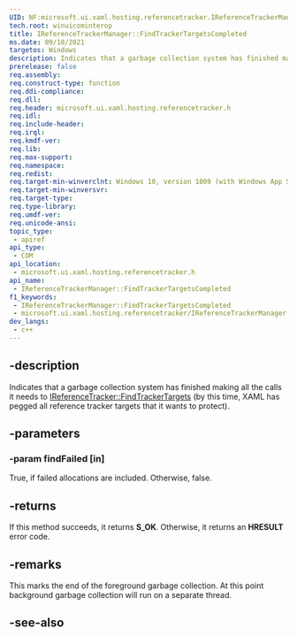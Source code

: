 ```yaml
---
UID: NF:microsoft.ui.xaml.hosting.referencetracker.IReferenceTrackerManager.FindTrackerTargetsCompleted
tech.root: winuicominterop
title: IReferenceTrackerManager::FindTrackerTargetsCompleted
ms.date: 09/10/2021
targetos: Windows
description: Indicates that a garbage collection system has finished making all the calls it needs to IReferenceTracker::FindTrackerTargets (by this time, XAML has pegged all reference tracker targets that it wants to protect).
prerelease: false
req.assembly: 
req.construct-type: function
req.ddi-compliance: 
req.dll: 
req.header: microsoft.ui.xaml.hosting.referencetracker.h
req.idl: 
req.include-header: 
req.irql: 
req.kmdf-ver: 
req.lib: 
req.max-support: 
req.namespace: 
req.redist: 
req.target-min-winverclnt: Windows 10, version 1809 (with Windows App SDK 0.5 or later)
req.target-min-winversvr: 
req.target-type: 
req.type-library: 
req.umdf-ver: 
req.unicode-ansi: 
topic_type:
 - apiref
api_type:
 - COM
api_location:
 - microsoft.ui.xaml.hosting.referencetracker.h
api_name:
 - IReferenceTrackerManager::FindTrackerTargetsCompleted
f1_keywords:
 - IReferenceTrackerManager::FindTrackerTargetsCompleted
 - microsoft.ui.xaml.hosting.referencetracker/IReferenceTrackerManager::FindTrackerTargetsCompleted
dev_langs:
 - c++
---
```


## -description

Indicates that a garbage collection system has finished making all the calls it needs to [IReferenceTracker::FindTrackerTargets](nf-microsoft-ui-xaml-hosting-referencetracker-ireferencetracker-findtrackertargets.md) (by this time, XAML has pegged all reference tracker targets that it wants to protect).

## -parameters

### -param findFailed [in]

True, if failed allocations are included. Otherwise, false.

## -returns

If this method succeeds, it returns **S_OK**. Otherwise, it returns an **HRESULT** error code.

## -remarks

This marks the end of the foreground garbage collection. At this point background garbage collection will run on a separate thread.

## -see-also
